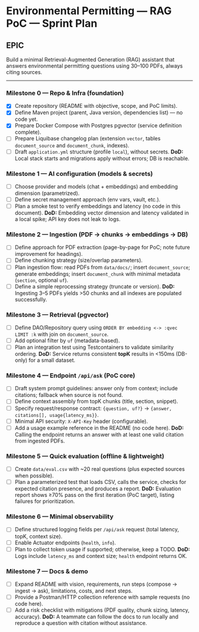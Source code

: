# Environmental Permitting — RAG PoC — Sprint Plan

## EPIC
Build a minimal Retrieval-Augmented Generation (RAG) assistant that answers environmental permitting questions using 30–100 PDFs, always citing sources.

---

### Milestone 0 — Repo & Infra (foundation)
- [X] Create repository (README with objective, scope, and PoC limits).
- [X] Define Maven project (parent, Java version, dependencies list) — no code yet.
- [X] Prepare Docker Compose with Postgres pgvector (service definition complete).
- [ ] Prepare Liquibase changelog plan (extension `vector`, tables `document_source` and `document_chunk`, indexes).
- [ ] Draft `application.yml` structure (profile `local`), without secrets.
  **DoD:** Local stack starts and migrations apply without errors; DB is reachable.

### Milestone 1 — AI configuration (models & secrets)
- [ ] Choose provider and models (chat + embeddings) and embedding dimension (parametrized).
- [ ] Define secret management approach (env vars, vault, etc.).
- [ ] Plan a smoke test to verify embeddings and latency (no code in this document).
  **DoD:** Embedding vector dimension and latency validated in a local spike; API key does not leak to logs.

### Milestone 2 — Ingestion (PDF → chunks → embeddings → DB)
- [ ] Define approach for PDF extraction (page-by-page for PoC; note future improvement for headings).
- [ ] Define chunking strategy (size/overlap parameters).
- [ ] Plan ingestion flow: read PDFs from `data/docs/`; insert `document_source`; generate embeddings; insert `document_chunk` with minimal metadata (`section`, optional `uf`).
- [ ] Define a simple reprocessing strategy (truncate or version).
  **DoD:** Ingesting 3–5 PDFs yields >50 chunks and all indexes are populated successfully.

### Milestone 3 — Retrieval (pgvector)
- [ ] Define DAO/Repository query using `ORDER BY embedding <-> :qvec LIMIT :k` with join on `document_source`.
- [ ] Add optional filter by `uf` (metadata-based).
- [ ] Plan an integration test using Testcontainers to validate similarity ordering.
  **DoD:** Service returns consistent **topK** results in <150ms (DB-only) for a small dataset.

### Milestone 4 — Endpoint `/api/ask` (PoC core)
- [ ] Draft system prompt guidelines: answer only from context; include citations; fallback when source is not found.
- [ ] Define context assembly from topK chunks (title, section, snippet).
- [ ] Specify request/response contract: `{question, uf?}` → `{answer, citations[], usage{latency_ms}}`.
- [ ] Minimal API security: `X-API-Key` header (configurable).
- [ ] Add a usage example reference in the README (no code here).
  **DoD:** Calling the endpoint returns an answer with at least one valid citation from ingested PDFs.

### Milestone 5 — Quick evaluation (offline & lightweight)
- [ ] Create `data/eval.csv` with ~20 real questions (plus expected sources when possible).
- [ ] Plan a parameterized test that loads CSV, calls the service, checks for expected citation presence, and produces a report.
  **DoD:** Evaluation report shows ≥70% pass on the first iteration (PoC target), listing failures for prioritization.

### Milestone 6 — Minimal observability
- [ ] Define structured logging fields per `/api/ask` request (total latency, topK, context size).
- [ ] Enable Actuator endpoints (`health`, `info`).
- [ ] Plan to collect token usage if supported; otherwise, keep a TODO.
  **DoD:** Logs include `latency_ms` and context size; `health` endpoint returns OK.

### Milestone 7 — Docs & demo
- [ ] Expand README with vision, requirements, run steps (compose → ingest → ask), limitations, costs, and next steps.
- [ ] Provide a Postman/HTTP collection reference with sample requests (no code here).
- [ ] Add a risk checklist with mitigations (PDF quality, chunk sizing, latency, accuracy).
  **DoD:** A teammate can follow the docs to run locally and reproduce a question with citation without assistance.
